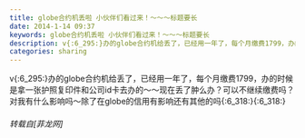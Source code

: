```yaml
---
title: globe合约机丢啦 小伙伴们看过来！～～～标题要长
date: 2014-1-14 09:37
keywords: globe合约机丢啦 小伙伴们看过来！～～～标题要长
description: v{:6_295:}办的globe合约机给丢了，已经用一年了，每个月缴费1799，办的时候是拿一张护照复印件和公司id卡去办的～～现在丢了肿么办？可以不继续缴费吗？对我有什么影响吗～除了在globe的信用有影响还有其他的吗{:6_318:}{:6_318:}
categories: sharing
---
```

<td class="t_f" id="postmessage_91195">

v{:6_295:}办的globe合约机给丢了，已经用一年了，每个月缴费1799，办的时候是拿一张护照复印件和公司id卡去办的～～现在丢了肿么办？可以不继续缴费吗？对我有什么影响吗～除了在globe的信用有影响还有其他的吗{:6_318:}{:6_318:}</td>
###### 转载自[菲龙网]